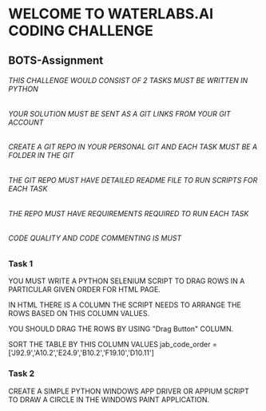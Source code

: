 # WELCOME TO WATERLABS.AI CODING CHALLENGE
## BOTS-Assignment

###### THIS CHALLENGE WOULD CONSIST OF 2 TASKS MUST BE WRITTEN IN PYTHON

###### YOUR SOLUTION MUST BE SENT AS A GIT LINKS FROM YOUR GIT ACCOUNT

###### CREATE A GIT REPO IN YOUR PERSONAL GIT AND EACH TASK MUST BE A FOLDER IN THE GIT 

###### THE GIT REPO MUST HAVE DETAILED README FILE TO RUN SCRIPTS FOR EACH TASK

###### THE REPO MUST HAVE REQUIREMENTS REQUIRED TO RUN EACH TASK 
 
###### CODE QUALITY AND CODE COMMENTING IS MUST 





### Task 1

YOU MUST WRITE A PYTHON SELENIUM SCRIPT TO DRAG ROWS IN A PARTICULAR GIVEN ORDER FOR HTML PAGE.

IN HTML THERE IS A COLUMN THE SCRIPT NEEDS TO ARRANGE THE ROWS BASED ON THIS COLUMN VALUES.

YOU SHOULD DRAG THE ROWS BY USING "Drag Button" COLUMN.

SORT THE TABLE BY THIS COLUMN VALUES jab_code_order =['J92.9','A10.2','E24.9','B10.2','F19.10','D10.11']


### Task 2

CREATE A SIMPLE PYTHON WINDOWS APP DRIVER OR APPIUM SCRIPT TO DRAW A CIRCLE IN THE WINDOWS PAINT APPLICATION.



